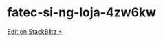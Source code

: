 # fatec-si-ng-loja-4zw6kw

[Edit on StackBlitz ⚡️](https://stackblitz.com/edit/fatec-si-ng-loja-4zw6kw)